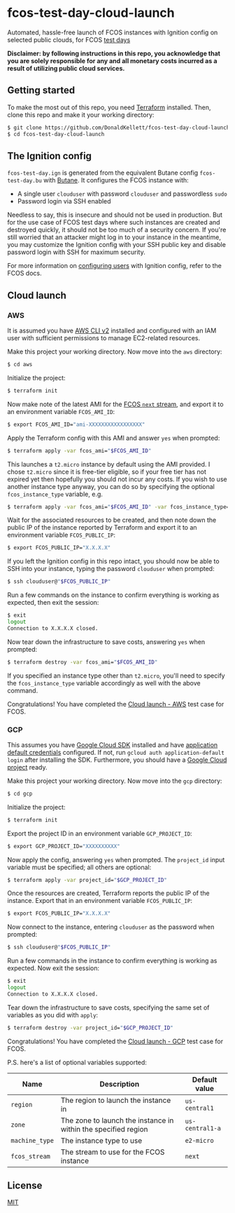 # fcos-test-day-cloud-launch

Automated, hassle-free launch of FCOS instances with Ignition config on selected public clouds, for FCOS [test days](https://fedoraproject.org/wiki/QA/Test_Days)

**Disclaimer: by following instructions in this repo, you acknowledge that you are solely responsible for any and all monetary costs incurred as a result of utilizing public cloud services.**

## Getting started

To make the most out of this repo, you need [Terraform](https://www.terraform.io/) installed. Then, clone this repo and make it your working directory:

```bash
$ git clone https://github.com/DonaldKellett/fcos-test-day-cloud-launch.git
$ cd fcos-test-day-cloud-launch
```

## The Ignition config

`fcos-test-day.ign` is generated from the equivalent Butane config `fcos-test-day.bu` with [Butane](https://coreos.github.io/butane/). It configures the FCOS instance with:

- A single user `clouduser` with password `clouduser` and passwordless `sudo`
- Password login via SSH enabled

Needless to say, this is insecure and should not be used in production. But for the use case of FCOS test days where such instances are created and destroyed quickly, it should not be too much of a security concern. If you're still worried that an attacker might log in to your instance in the meantime, you may customize the Ignition config with your SSH public key and disable password login with SSH for maximum security.

For more information on [configuring users](https://docs.fedoraproject.org/en-US/fedora-coreos/authentication/) with Ignition config, refer to the FCOS docs.

## Cloud launch

### AWS

It is assumed you have [AWS CLI v2](https://docs.aws.amazon.com/cli/latest/userguide/cli-chap-welcome.html) installed and configured with an IAM user with sufficient permissions to manage EC2-related resources.

Make this project your working directory. Now move into the `aws` directory:

```bash
$ cd aws
```

Initialize the project:

```bash
$ terraform init
```

Now make note of the latest AMI for the [FCOS `next` stream](https://getfedora.org/en/coreos/download?tab=cloud_launchable&stream=next&arch=x86_64), and export it to an environment variable `FCOS_AMI_ID`:

```bash
$ export FCOS_AMI_ID="ami-XXXXXXXXXXXXXXXXX"
```

Apply the Terraform config with this AMI and answer `yes` when prompted:

```bash
$ terraform apply -var fcos_ami="$FCOS_AMI_ID"
```

This launches a `t2.micro` instance by default using the AMI provided. I chose `t2.micro` since it is free-tier eligible, so if your free tier has not expired yet then hopefully you should not incur any costs. If you wish to use another instance type anyway, you can do so by specifying the optional `fcos_instance_type` variable, e.g.

```bash
$ terraform apply -var fcos_ami="$FCOS_AMI_ID" -var fcos_instance_type="m5.large"
```

Wait for the associated resources to be created, and then note down the public IP of the instance reported by Terraform and export it to an environment variable `FCOS_PUBLIC_IP`:

```bash
$ export FCOS_PUBLIC_IP="X.X.X.X"
```

If you left the Ignition config in this repo intact, you should now be able to SSH into your instance, typing the password `clouduser` when prompted:

```bash
$ ssh clouduser@"$FCOS_PUBLIC_IP"
```

Run a few commands on the instance to confirm everything is working as expected, then exit the session:

```bash
$ exit
logout
Connection to X.X.X.X closed.
```

Now tear down the infrastructure to save costs, answering `yes` when prompted:

```bash
$ terraform destroy -var fcos_ami="$FCOS_AMI_ID"
```

If you specified an instance type other than `t2.micro`, you'll need to specify the `fcos_instance_type` variable accordingly as well with the above command.

Congratulations! You have completed the [Cloud launch - AWS](https://fedoraproject.org/wiki/QA:Testcase_CoreOS_AWS) test case for FCOS.

### GCP

This assumes you have [Google Cloud SDK](https://cloud.google.com/sdk) installed and have [application default credentials](https://cloud.google.com/sdk/gcloud/reference/auth/application-default/login) configured. If not, run `gcloud auth application-default login` after installing the SDK. Furthermore, you should have a [Google Cloud project](https://cloud.google.com/resource-manager/docs/creating-managing-projects) ready.

Make this project your working directory. Now move into the `gcp` directory:

```bash
$ cd gcp
```

Initialize the project:

```bash
$ terraform init
```

Export the project ID in an environment variable `GCP_PROJECT_ID`:

```bash
$ export GCP_PROJECT_ID="XXXXXXXXXX"
```

Now apply the config, answering `yes` when prompted. The `project_id` input variable must be specified; all others are optional:

```bash
$ terraform apply -var project_id="$GCP_PROJECT_ID"
```

Once the resources are created, Terraform reports the public IP of the instance. Export that in an environment variable `FCOS_PUBLIC_IP`:

```bash
$ export FCOS_PUBLIC_IP="X.X.X.X"
```

Now connect to the instance, entering `clouduser` as the password when prompted:

```bash
$ ssh clouduser@"$FCOS_PUBLIC_IP"
```

Run a few commands in the instance to confirm everything is working as expected. Now exit the session:

```bash
$ exit
logout
Connection to X.X.X.X closed.
```

Tear down the infrastructure to save costs, specifying the same set of variables as you did with `apply`:

```bash
$ terraform destroy -var project_id="$GCP_PROJECT_ID"
```

Congratulations! You have completed the [Cloud launch - GCP](https://fedoraproject.org/wiki/QA:Testcase_CoreOS_GCP) test case for FCOS.

P.S. here's a list of optional variables supported:

| Name | Description | Default value |
| --- | --- | --- |
| `region` | The region to launch the instance in | `us-central1` |
| `zone` | The zone to launch the instance in within the specified region | `us-central1-a` |
| `machine_type` | The instance type to use | `e2-micro` |
| `fcos_stream` | The stream to use for the FCOS instance | `next` |

## License

[MIT](./LICENSE)
